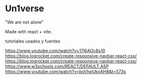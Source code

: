 # Un1verse 

"We are not alone"

Made with react + vite.

tutoriales usados y fuentes 

https://www.youtube.com/watch?v=17l6AOc8s10
https://blog.logrocket.com/create-responsive-navbar-react-css/
https://blog.logrocket.com/create-responsive-navbar-react-css/
https://www.w3schools.com/REACT/DEFAULT.ASP
https://www.youtube.com/watch?v=boVtwUkxAH8&t=573s
